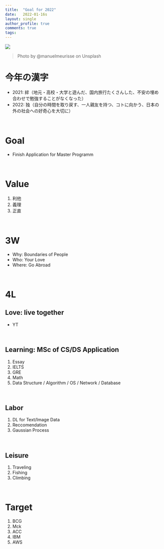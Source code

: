 ```yaml
---
title:  "Goal for 2022"
date:   2022-01-16s
layout: single
author_profile: true
comments: true
tags:
---
```


![](https://images.unsplash.com/photo-1503516459261-40c66117780a?ixlib=rb-1.2.1&ixid=MnwxMjA3fDB8MHxwaG90by1wYWdlfHx8fGVufDB8fHx8&auto=format&fit=crop&w=1169&q=80)
> Photo by @manuelmeurisse on Unsplash

# 今年の漢字
- 2021: 絆（地元・高校・大学と遊んだ、国内旅行たくさんした、不安の埋め合わせで勉強することがなくなった）
- 2022: 独（自分の時間を取り戻す、一人親友を持つ、コトに向かう、日本の外の社会への好奇心を大切に）
<br />

# Goal
- Finish Application for Master Programm
<br />

# Value
1. 利他
2. 義理
3. 正直
<br />

# 3W
- Why: Boundaries of People
- Who: Your Love
- Where: Go Abroad
<br />

# 4L
## Love: live together
- YT
<br />

## Learning: MSc of CS/DS Application
1. Essay
2. IELTS
3. GRE
4. Math
5. Data Structure / Algorithm / OS / Network / Database
<br />

## Labor
1. DL for Text/Image Data
2. Reccomendation
3. Gaussian Process
<br />

## Leisure
1. Traveling
2. Fishing
3. Climbing
<br />

# Target
1. BCG
2. Mck
3. ACC
4. IBM
5. AWS


